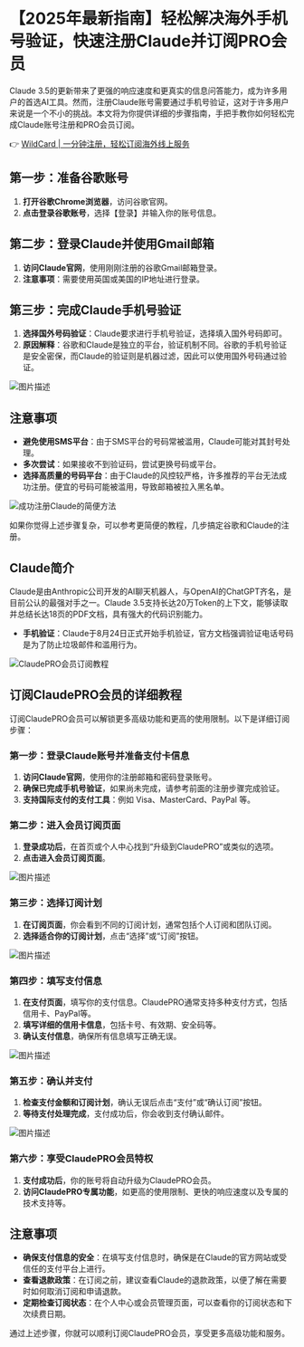 # 【2025年最新指南】轻松解决海外手机号验证，快速注册Claude并订阅PRO会员

Claude 3.5的更新带来了更强的响应速度和更真实的信息问答能力，成为许多用户的首选AI工具。然而，注册Claude账号需要通过手机号验证，这对于许多用户来说是一个不小的挑战。本文将为你提供详细的步骤指南，手把手教你如何轻松完成Claude账号注册和PRO会员订阅。

👉 [WildCard | 一分钟注册，轻松订阅海外线上服务](https://bbtdd.com/WildCard)

## 第一步：准备谷歌账号

1. **打开谷歌Chrome浏览器**，访问谷歌官网。
2. **点击登录谷歌账号**，选择【登录】并输入你的账号信息。

## 第二步：登录Claude并使用Gmail邮箱

1. **访问Claude官网**，使用刚刚注册的谷歌Gmail邮箱登录。
2. **注意事项**：需要使用英国或美国的IP地址进行登录。

## 第三步：完成Claude手机号验证

1. **选择国外号码验证**：Claude要求进行手机号验证，选择填入国外号码即可。
2. **原因解释**：谷歌和Claude是独立的平台，验证机制不同。谷歌的手机号验证是安全密保，而Claude的验证则是机器过滤，因此可以使用国外号码通过验证。

![图片描述](https://bbtdd.com/img/1390434659.webp)

## 注意事项

- **避免使用SMS平台**：由于SMS平台的号码常被滥用，Claude可能对其封号处理。
- **多次尝试**：如果接收不到验证码，尝试更换号码或平台。
- **选择高质量的号码平台**：由于Claude的风控较严格，许多推荐的平台无法成功注册。便宜的号码可能被滥用，导致邮箱被拉入黑名单。

![成功注册Claude的简便方法](https://bbtdd.com/img/105434416442.webp)

如果你觉得上述步骤复杂，可以参考更简便的教程，几步搞定谷歌和Claude的注册。

## Claude简介

Claude是由Anthropic公司开发的AI聊天机器人，与OpenAI的ChatGPT齐名，是目前公认的最强对手之一。Claude 3.5支持长达20万Token的上下文，能够读取并总结长达18页的PDF文档，具有强大的代码识别能力。

- **手机验证**：Claude于8月24日正式开始手机验证，官方文档强调验证电话号码是为了防止垃圾邮件和滥用行为。

![ClaudePRO会员订阅教程](https://bbtdd.com/img/555533676.webp)

## 订阅ClaudePRO会员的详细教程

订阅ClaudePRO会员可以解锁更多高级功能和更高的使用限制。以下是详细订阅步骤：

### 第一步：登录Claude账号并准备支付卡信息

1. **访问Claude官网**，使用你的注册邮箱和密码登录账号。
2. **确保已完成手机号验证**，如果尚未完成，请参考前面的注册步骤完成验证。
3. **支持国际支付的支付工具**：例如 Visa、MasterCard、PayPal 等。

### 第二步：进入会员订阅页面

1. **登录成功后**，在首页或个人中心找到“升级到ClaudePRO”或类似的选项。
2. **点击进入会员订阅页面**。

![图片描述](https://bbtdd.com/img/3453875294304792.webp)

### 第三步：选择订阅计划

1. **在订阅页面**，你会看到不同的订阅计划，通常包括个人订阅和团队订阅。
2. **选择适合你的订阅计划**，点击“选择”或“订阅”按钮。

![图片描述](https://bbtdd.com/img/768420282016164.webp)

### 第四步：填写支付信息

1. **在支付页面**，填写你的支付信息。ClaudePRO通常支持多种支付方式，包括信用卡、PayPal等。
2. **填写详细的信用卡信息**，包括卡号、有效期、安全码等。
3. **确认支付信息**，确保所有信息填写正确无误。

![图片描述](https://bbtdd.com/img/11691451164.webp)

### 第五步：确认并支付

1. **检查支付金额和订阅计划**，确认无误后点击“支付”或“确认订阅”按钮。
2. **等待支付处理完成**，支付成功后，你会收到支付确认邮件。

![图片描述](https://bbtdd.com/img/03577853132.webp)

### 第六步：享受ClaudePRO会员特权

1. **支付成功后**，你的账号将自动升级为ClaudePRO会员。
2. **访问ClaudePRO专属功能**，如更高的使用限制、更快的响应速度以及专属的技术支持等。

## 注意事项

- **确保支付信息的安全**：在填写支付信息时，确保是在Claude的官方网站或受信任的支付平台上进行。
- **查看退款政策**：在订阅之前，建议查看Claude的退款政策，以便了解在需要时如何取消订阅和申请退款。
- **定期检查订阅状态**：在个人中心或会员管理页面，可以查看你的订阅状态和下次续费日期。

通过上述步骤，你就可以顺利订阅ClaudePRO会员，享受更多高级功能和服务。